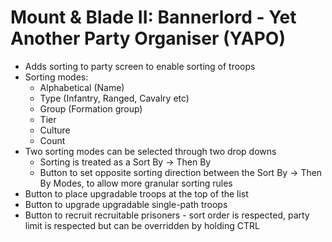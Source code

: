 # Mount &amp; Blade II: Bannerlord - Yet Another Party Organiser (YAPO)

- Adds sorting to party screen to enable sorting of troops
- Sorting modes:
  - Alphabetical (Name)
  - Type (Infantry, Ranged, Cavalry etc)
  - Group (Formation group)
  - Tier
  - Culture
  - Count
- Two sorting modes can be selected through two drop downs
  - Sorting is treated as a Sort By -> Then By
  - Button to set opposite sorting direction between the Sort By -> Then By Modes, to allow more granular sorting rules
- Button to place upgradable troops at the top of the list
- Button to upgrade upgradable single-path troops
- Button to recruit recruitable prisoners - sort order is respected, party limit is respected but can be overridden by holding CTRL
